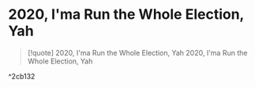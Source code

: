 # 2020, I'ma Run the Whole Election, Yah

> [!quote] 2020, I'ma Run the Whole Election, Yah
> 2020, I'ma Run the Whole Election, Yah

^2cb132

